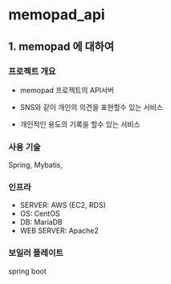 # memopad_api #

## 1. memopad 에 대하여 ##

### 프로젝트 개요 ###

- memopad 프로젝트의 API서버

- SNS와 같이 개인의 의견을 표현할수 있는 서비스

- 개인적인 용도의 기록을 할수 있는 서비스

### 사용 기술 ###

Spring, Mybatis, 

### 인프라 ###

- SERVER: AWS (EC2, RDS)
- OS: CentOS
- DB: MariaDB
- WEB SERVER: Apache2

### 보일러 플레이트 ###

spring boot
